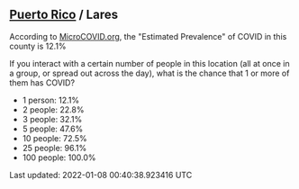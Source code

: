 
## [Puerto Rico](/united-states/puerto-rico) / Lares

According to [MicroCOVID.org](http://microcovid.org),
the "Estimated Prevalence" of COVID in this county is 12.1%

If you interact with a certain number of people in this location
(all at once in a group, or spread out across the day), what is the chance that
1 or more of them has COVID?

- 1 person: 12.1%
- 2 people: 22.8%
- 3 people: 32.1%
- 5 people: 47.6%
- 10 people: 72.5%
- 25 people: 96.1%
- 100 people: 100.0%

Last updated: 2022-01-08 00:40:38.923416 UTC
